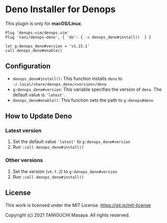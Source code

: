 # Deno Installer for Denops

This plugin is only for **macOS/Linux**.

```
Plug 'denops-vim/denops.vim'
Plug 'tani/denops-deno', { 'do': { -> denops_deno#install()  } }

let g:denops_deno#version = 'v1.15.1'
call denops_deno#enable()
```

## Configuration

- `denops_deno#install()`:
  This function installs `deno` to `~/.local/share/denops_deno/<version>/deno`
- `g:denops_deno#version`:
  This variable specifies the version of `deno`. The default value is `'latest'`.
- `denops_deno#enable()`:
  This function sets the path to `g:denops#deno`

## How to Update Deno

### Latest version

1. Set the default value `'latest'` to `g:denops_deno#version`
2. Run `:call denops_deno#install()`

### Other versions

1. Set the version (`vX.Y.Z`) to `g:denops_deno#version`
2. Run `:call denops_deno#install()`

## License

This work is licensed under the MIT License. https://git.io/mit-license

Copyright (c) 2021 TANIGUCHI Masaya. All rights reserved.
